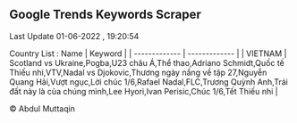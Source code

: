 

## Google Trends Keywords Scraper 
 
Last Update 01-06-2022 , 19:20:54

Country List :
 Name  | Keyword |
| ------------- | ------------- |
| VIETNAM | Scotland vs Ukraine,Pogba,U23 châu Á,Thể thao,Adriano Schmidt,Quốc tế Thiếu nhi,VTV,Nadal vs Djokovic,Thương ngày nắng về tập 27,Nguyễn Quang Hải,Vượt ngục,Lời chúc 1/6,Rafael Nadal,FLC,Trương Quỳnh Anh,Trái đất này là của chúng mình,Lee Hyori,Ivan Perisic,Chúc 1/6,Tết Thiếu nhi |



© Abdul Muttaqin 
